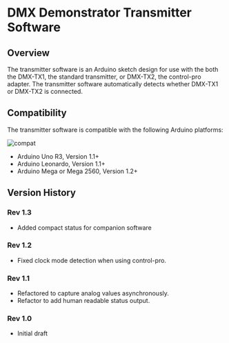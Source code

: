 # DMX Demonstrator Transmitter Software

## Overview

The transmitter software is an Arduino sketch design for use with the both the DMX-TX1, the standard transmitter, or DMX-TX2, the control-pro adapter. The transmitter software automatically detects whether DMX-TX1 or DMX-TX2 is connected.

## Compatibility

 The transmitter software is compatible with the following Arduino platforms:

![compat](https://img.shields.io/badge/compat-verified-brightgreen)

- Arduino Uno R3, Version 1.1+
- Arduino Leonardo, Version 1.1+
- Arduino Mega or Mega 2560, Version 1.2+

## Version History

### Rev 1.3

- Added compact status for companion software

### Rev 1.2

- Fixed clock mode detection when using control-pro.

### Rev 1.1

- Refactored to capture analog values asynchronously.
- Refactor to add human readable status output.

### Rev 1.0

- Initial draft

